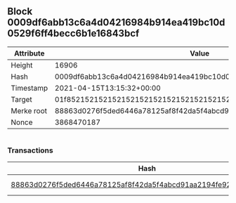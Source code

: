 ## Block 0009df6abb13c6a4d04216984b914ea419bc10d0529f6ff4becc6b1e16843bcf

Attribute | Value
--- | ---
Height | 16906
Hash | 0009df6abb13c6a4d04216984b914ea419bc10d0529f6ff4becc6b1e16843bcf
Timestamp | 2021-04-15T13:15:32+00:00
Target | 01f8521521521521521521521521521521521521521521521521521521521521
Merke root | 88863d0276f5ded6446a78125af8f42da5f4abcd91aa2194fe925a9012b8aec1
Nonce | 3868470187

```

```

### Transactions

Hash | Amount
--- | ---
[88863d0276f5ded6446a78125af8f42da5f4abcd91aa2194fe925a9012b8aec1](88863d0276f5ded6446a78125af8f42da5f4abcd91aa2194fe925a9012b8aec1.md) | 10.00000000 SKEPTI 
